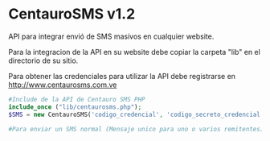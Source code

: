 # CentauroSMS v1.2
API para integrar envió de SMS masivos en cualquier website. 

Para la integracion de la API en su website debe copiar la carpeta "lib" en el directorio de su sitio. 

Para obtener las credenciales para utilizar la API debe registrarse en http://www.centaurosms.com.ve

```php
#Include de la API de Centauro SMS PHP
include_once ("lib/centaurosms.php");
$SMS = new CentauroSMS('codigo_credencial', 'codigo_secreto_credencial');

#Para enviar un SMS normal (Mensaje unico para uno o varios remitentes) debe armar un JSON para enviarlo al Servidor con la siguiente estructura

```
